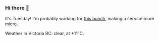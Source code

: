### Hi there :wave:

It's Tuesday! I'm probably working for [this bunch](https://github.com/kohofinancial), making a service more micro.

Weather in Victoria BC: clear, at +11°C.
